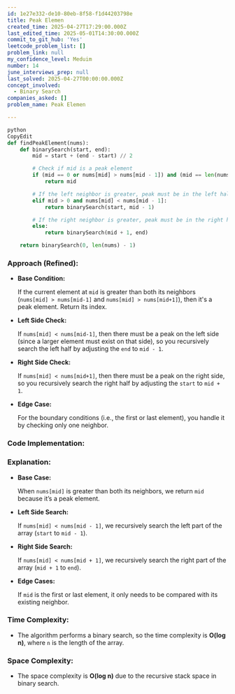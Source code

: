 ```yaml
---
id: 1e27e332-de10-80eb-8f58-f1d44203798e
title: Peak Elemen
created_time: 2025-04-27T17:29:00.000Z
last_edited_time: 2025-05-01T14:30:00.000Z
commit_to_git_hub: 'Yes'
leetcode_problem_list: []
problem_link: null
my_confidence_level: Meduim
number: 14
june_interviews_prep: null
last_solved: 2025-04-27T00:00:00.000Z
concept_involved:
  - Binary Search
companies_asked: []
problem_name: Peak Elemen

---
```


```python
python
CopyEdit
def findPeakElement(nums):
    def binarySearch(start, end):
        mid = start + (end - start) // 2

        # Check if mid is a peak element
        if (mid == 0 or nums[mid] > nums[mid - 1]) and (mid == len(nums) - 1 or nums[mid] > nums[mid + 1]):
            return mid

        # If the left neighbor is greater, peak must be in the left half
        elif mid > 0 and nums[mid] < nums[mid - 1]:
            return binarySearch(start, mid - 1)

        # If the right neighbor is greater, peak must be in the right half
        else:
            return binarySearch(mid + 1, end)

    return binarySearch(0, len(nums) - 1)


```

### **Approach (Refined):**

*   **Base Condition:**

    If the current element at `mid` is greater than both its neighbors (`nums[mid] > nums[mid-1]` and `nums[mid] > nums[mid+1]`), then it's a peak element. Return its index.

*   **Left Side Check:**

    If `nums[mid] < nums[mid-1]`, then there must be a peak on the left side (since a larger element must exist on that side), so you recursively search the left half by adjusting the `end` to `mid - 1`.

*   **Right Side Check:**

    If `nums[mid] < nums[mid+1]`, then there must be a peak on the right side, so you recursively search the right half by adjusting the `start` to `mid + 1`.

*   **Edge Case:**

    For the boundary conditions (i.e., the first or last element), you handle it by checking only one neighbor.

### **Code Implementation:**

### **Explanation:**

*   **Base Case:**

    When `nums[mid]` is greater than both its neighbors, we return `mid` because it’s a peak element.

*   **Left Side Search:**

    If `nums[mid] < nums[mid - 1]`, we recursively search the left part of the array (`start` to `mid - 1`).

*   **Right Side Search:**

    If `nums[mid] < nums[mid + 1]`, we recursively search the right part of the array (`mid + 1` to `end`).

*   **Edge Cases:**

    If `mid` is the first or last element, it only needs to be compared with its existing neighbor.

### **Time Complexity:**

*   The algorithm performs a binary search, so the time complexity is **O(log n)**, where `n` is the length of the array.

### **Space Complexity:**

*   The space complexity is **O(log n)** due to the recursive stack space in binary search.
